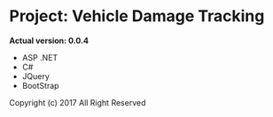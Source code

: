 <h1>Project: Vehicle Damage Tracking</h1> 

<strong>Actual version: 0.0.4</strong>

<div>
<ul>
  <li>ASP .NET </li>
  <li>C# </li>
  <li>JQuery </li>
  <li>BootStrap</li>
</ul>
</div>

<p>Copyright (c) 2017 All Right Reserved</p>